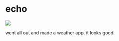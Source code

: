 <h1>echo</h1>
<img src="https://i.imgur.com/TR78TBD.png">

<p>went all out and made a weather app. it looks good.</p>
